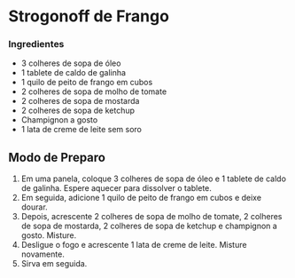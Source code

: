  

  

# Strogonoff de Frango



### Ingredientes

* 3 colheres de sopa de óleo
* 1 tablete de caldo de galinha
* 1 quilo de peito de frango em cubos
* 2 colheres de sopa de molho de tomate
* 2 colheres de sopa de mostarda
* 2 colheres de sopa de ketchup
* Champignon a gosto
* 1 lata de creme de leite sem soro





Modo de Preparo
---------------

 

1. Em uma panela, coloque 3 colheres de sopa de óleo e 1 tablete de caldo de galinha. Espere aquecer para dissolver o tablete.
2. Em seguida, adicione 1 quilo de peito de frango em cubos e deixe dourar.
3. Depois, acrescente 2 colheres de sopa de molho de tomate, 2 colheres de sopa de mostarda, 2 colheres de sopa de ketchup e champignon a gosto. Misture.
4. Desligue o fogo e acrescente 1 lata de creme de leite. Misture novamente.
5. Sirva em seguida.





